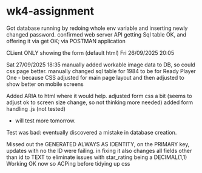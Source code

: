 # wk4-assignment

Got database running by redoing whole env variable and inserting newly changed password.
confirmed web server API getting Sql table OK, and offering it via get OK; via POSTMAN application

CLient ONLY showing the form (default html) Fri 26/09/2025 20:05

Sat 27/09/2025 18:35
manually added workable image data to DB, so could css page better.
manually changed sql table for 1984 to be for Ready Player One - because
CSS adjusted for main page layout and then
adjusted to show better on mobile screens

Added ARIA to html where it would help.
adjusted form css a bit (seems to adjust ok to screen size change, so not thinking more needed)
added form handling .js (not tested)

- will test more tomorrow.

Test was bad: eventually discovered a mistake in database creation.

Missed out the GENERATED ALWAYS AS IDENTITY, on the PRIMARY key, updates with no the ID were failing.
in fixing it also changes all fields other than id to TEXT to eliminate issues with star_rating being a DECIMAL(1,1)
Working OK now so ACPing before tidying up css
